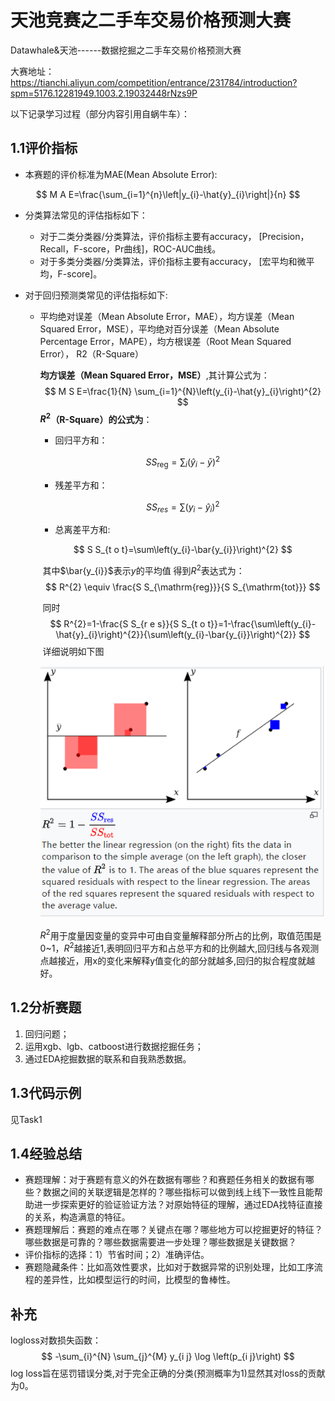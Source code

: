 # 天池竞赛之二手车交易价格预测大赛
Datawhale&天池------数据挖掘之二手车交易价格预测大赛

大赛地址：https://tianchi.aliyun.com/competition/entrance/231784/introduction?spm=5176.12281949.1003.2.19032448rNzs9P

以下记录学习过程（部分内容引用自蜗牛车）：

## 1.1评价指标

+ 本赛题的评价标准为MAE(Mean Absolute Error):

$$
M A E=\frac{\sum_{i=1}^{n}\left|y_{i}-\hat{y}_{i}\right|}{n}
$$

+ 分类算法常见的评估指标如下：
  + 对于二类分类器/分类算法，评价指标主要有accuracy， [Precision，Recall，F-score，Pr曲线]，ROC-AUC曲线。
  + 对于多类分类器/分类算法，评价指标主要有accuracy， [宏平均和微平均，F-score]。

+ 对于回归预测类常见的评估指标如下:
  + 平均绝对误差（Mean Absolute Error，MAE），均方误差（Mean Squared Error，MSE），平均绝对百分误差（Mean Absolute Percentage Error，MAPE），均方根误差（Root Mean Squared Error）， R2（R-Square）

    **均方误差（Mean Squared Error，MSE）**,其计算公式为：
    $$
    M S E=\frac{1}{N} \sum_{i=1}^{N}\left(y_{i}-\hat{y}_{i}\right)^{2}
    $$
    **$R^2$（R-Square）的公式为**： 
    
    + 回归平方和：
    
    $$
    S S_{\mathrm{reg}}=\sum_{i}\left(\hat{y}_{i}-\bar{y}\right)^{2}
    $$
    
    + 残差平方和：
    
    $$
    S S_{r e s}=\sum\left(y_{i}-\hat{y}_{i}\right)^{2}
    $$
    
    + 总离差平方和:
    
    $$
    S S_{t o t}=\sum\left(y_{i}-\bar{y_{i}}\right)^{2}
    $$
    
    ​       其中$\bar{y_{i}}$表示$y$的平均值 得到$R^2$表达式为：
    $$
    R^{2} \equiv \frac{S S_{\mathrm{reg}}}{S S_{\mathrm{tot}}}
    $$
    
    ​        同时
    $$
    R^{2}=1-\frac{S S_{r e s}}{S S_{t o t}}=1-\frac{\sum\left(y_{i}-\hat{y}_{i}\right)^{2}}{\sum\left(y_{i}-\bar{y_{i}}\right)^{2}}
    $$
    ​        详细说明如下图
    
    ![1584678066600](./image/1584678066600.png)
    
    ${R^2}$用于度量因变量的变异中可由自变量解释部分所占的比例，取值范围是 0~1，${R^2}$越接近1,表明回归平方和占总平方和的比例越大,回归线与各观测点越接近，用x的变化来解释y值变化的部分就越多,回归的拟合程度就越好。

## 1.2分析赛题

1. 回归问题；
2. 运用xgb、lgb、catboost进行数据挖掘任务；
3. 通过EDA挖掘数据的联系和自我熟悉数据。

## 1.3代码示例

见Task1

## 1.4经验总结

+ 赛题理解：对于赛题有意义的外在数据有哪些？和赛题任务相关的数据有哪些？数据之间的关联逻辑是怎样的？哪些指标可以做到线上线下一致性且能帮助进一步探索更好的验证验证方法？对原始特征的理解，通过EDA找特征直接的关系，构造满意的特征。
+ 赛题理解后：赛题的难点在哪？关键点在哪？哪些地方可以挖掘更好的特征？哪些数据是可靠的？哪些数据需要进一步处理？哪些数据是关键数据？
+ 评价指标的选择：1）节省时间；2）准确评估。
+ 赛题隐藏条件：比如高效性要求，比如对于数据异常的识别处理，比如工序流程的差异性，比如模型运行的时间，比模型的鲁棒性。

## 补充

logloss对数损失函数：
$$
-\sum_{i}^{N} \sum_{j}^{M} y_{i j} \log \left(p_{i j}\right)
$$
log loss旨在惩罚错误分类,对于完全正确的分类(预测概率为1)显然其对loss的贡献为0。